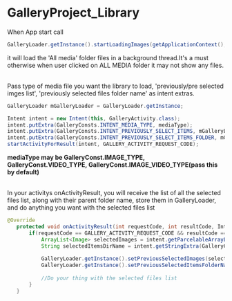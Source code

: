 # GalleryProject_Library

 When App start call 
 ```java
 GalleryLoader.getInstance().startLoadingImages(getApplicationContext(), getContentResolver()); 
 ```
it will load the 'All media' folder files in a background thread.It's a must otherwise when user clicked on ALL MEDIA folder it may not show any files.</br>


 <br>
 Pass type of media file you want the library to load, 'previously/pre selected imges list', 'previously selected files folder name' as intent extras. 
 
 ```java
 GalleryLoader mGalleryLoader = GalleryLoader.getInstance;
 
 Intent intent = new Intent(this, GalleryActivity.class);
 intent.putExtra(GalleryConsts.INTENT_MEDIA_TYPE, mediaType);
 intent.putExtra(GalleryConsts.INTENT_PREVIOUSLY_SELECT_ITEMS, mGalleryLoader.getPreviousSelectedImages());
 intent.putExtra(GalleryConsts.INTENT_PREVIOUSLY_SELECT_ITEMS_FOLDER, mGalleryLoader.getPreviousSelectedItemsFolderName());
 startActivityForResult(intent, GALLERY_ACTIVITY_REQUEST_CODE);
 ```
<b> mediaType may be GalleryConst.IMAGE_TYPE, GalleryConst.VIDEO_TYPE, GalleryConst.IMAGE_VIDEO_TYPE(pass this by default)</b><br>
 
 <br>
 In your activitys onActivityResult, you will receive the list of all the selected files list, along with their parent folder name,
 store them in GalleryLoader, and do anything you want with the selected files list
 
 ```java
 @Override
    protected void onActivityResult(int requestCode, int resultCode, Intent intent) {
        if(requestCode == GALLERY_ACTIVITY_REQUEST_CODE && resultCode == RESULT_OK) {
            ArrayList<Image> selectedImages = intent.getParcelableArrayListExtra(GalleryConsts.INTENT_SELECT_GALLERY_ITEMS);
            String selectedItemsDirName = intent.getStringExtra(GalleryConsts.INTENT_PREVIOUSLY_SELECT_ITEMS_FOLDER);
  
            GalleryLoader.getInstance().setPreviousSelectedImages(selectedImages);
            GalleryLoader.getInstance().setPreviousSelectedItemsFolderName(selectedItemsDirName);
            
            //Do your thing with the selected files list
        }
    }
   ```
 
 
